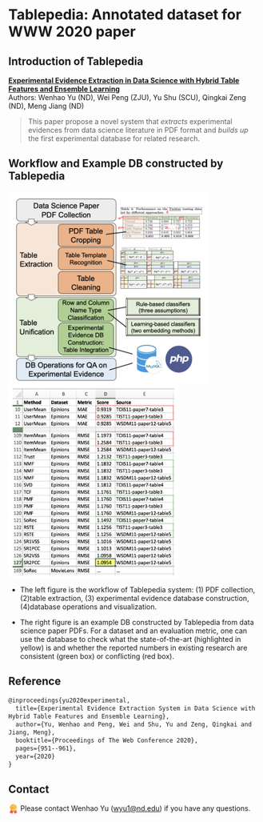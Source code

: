 # Tablepedia: Annotated dataset for WWW 2020 paper 

## Introduction of Tablepedia

**[Experimental Evidence Extraction in Data Science with Hybrid Table Features and Ensemble Learning](https://wyu97.github.io/papers/C2_WWW_2020.pdf)** <br>
Authors: Wenhao Yu (ND), Wei Peng (ZJU), Yu Shu (SCU), Qingkai Zeng (ND), Meng Jiang (ND)

> This paper propose a novel system that _extracts_ experimental evidences from data science literature in PDF format and _builds up_ the first experimental database for related research.


## Workflow and Example DB constructed by Tablepedia

<img src="img/workflow.png" width="400" align=center>  <img src="img/example.png" width="340" align=center> 
  
- The left figure is the workflow of Tablepedia system: (1) PDF collection, (2)table extraction, (3) experimental evidence database construction, (4)database operations and visualization.

- The right figure is an example DB constructed by Tablepedia from data science paper PDFs. For a dataset and an evaluation metric, one can use the database to check what the state-of-the-art (highlighted in yellow) is and whether the reported numbers in existing research are consistent (green box) or conflicting (red box).


## Reference
```
@inproceedings{yu2020experimental,
  title={Experimental Evidence Extraction System in Data Science with Hybrid Table Features and Ensemble Learning},
  author={Yu, Wenhao and Peng, Wei and Shu, Yu and Zeng, Qingkai and Jiang, Meng},
  booktitle={Proceedings of The Web Conference 2020},
  pages={951--961},
  year={2020}
}
```


## Contact
<img src="img/ack.png" width="20" align=center> Please contact Wenhao Yu (wyu1@nd.edu) if you have any questions.